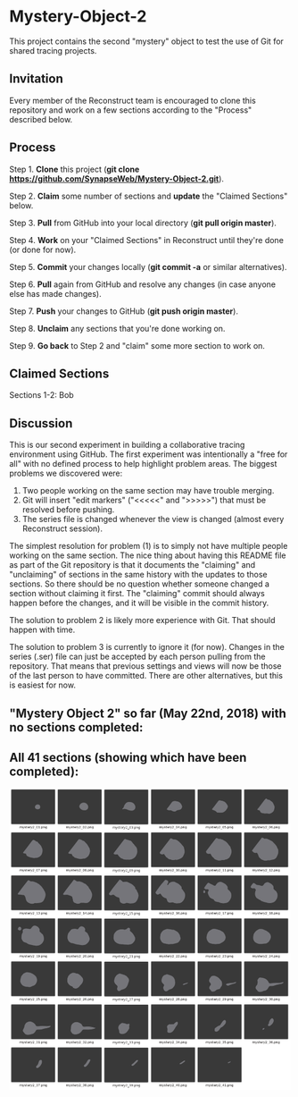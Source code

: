 # Mystery-Object-2
This project contains the second "mystery" object to test the use of Git for shared tracing projects.

## Invitation
Every member of the Reconstruct team is encouraged to clone this repository and work on a few sections according to the "Process" described below.

## Process

Step 1. **Clone** this project (**git clone https://github.com/SynapseWeb/Mystery-Object-2.git**).

Step 2. **Claim** some number of sections and **update** the "Claimed Sections" below.

Step 3. **Pull** from GitHub into your local directory (**git pull origin master**).

Step 4. **Work** on your "Claimed Sections" in Reconstruct until they're done (or done for now).

Step 5. **Commit** your changes locally (**git commit -a** or similar alternatives).

Step 6. **Pull** again from GitHub and resolve any changes (in case anyone else has made changes).

Step 7. **Push** your changes to GitHub (**git push origin master**).

Step 8. **Unclaim** any sections that you're done working on.

Step 9. **Go back** to Step 2 and "claim" some more section to work on.

## Claimed Sections

Sections 1-2: Bob

## Discussion

This is our second experiment in building a collaborative tracing environment using GitHub. The first experiment was intentionally a "free for all" with no defined process to help highlight problem areas. The biggest problems we discovered were:

1. Two people working on the same section may have trouble merging.
2. Git will insert "edit markers" ("<<<<<" and ">>>>>") that must be resolved before pushing.
3. The series file is changed whenever the view is changed (almost every Reconstruct session).

The simplest resolution for problem (1) is to simply not have multiple people working on the same section. The nice thing about having this README file as part of the Git repository is that it documents the "claiming" and "unclaiming" of sections in the same history with the updates to those sections. So there should be no question whether someone changed a section without claiming it first. The "claiming" commit should always happen before the changes, and it will be visible in the commit history.

The solution to problem 2 is likely more experience with Git. That should happen with time.

The solution to problem 3 is currently to ignore it (for now). Changes in the series (.ser) file can just be accepted by each person pulling from the repository. That means that previous settings and views will now be those of the last person to have committed. There are other alternatives, but this is easiest for now.


## "Mystery Object 2" so far (May 22nd, 2018) with no sections completed:

## All 41 sections (showing which have been completed):
![CompletedFrames](docs/All_Frames.png?raw=true "CompletedFrames")
